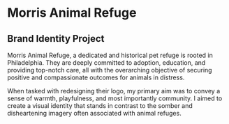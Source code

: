 # Morris Animal Refuge
## Brand Identity Project

Morris Animal Refuge, a dedicated and historical pet refuge is rooted in Philadelphia. They are deeply committed to adoption, education, and providing top-notch care, all with the overarching objective of securing positive and compassionate outcomes for animals in distress.

When tasked with redesigning their logo, my primary aim was to convey a sense of warmth, playfulness, and most importantly community. I aimed to create a visual identity that stands in contrast to the somber and disheartening imagery often associated with animal refuges.